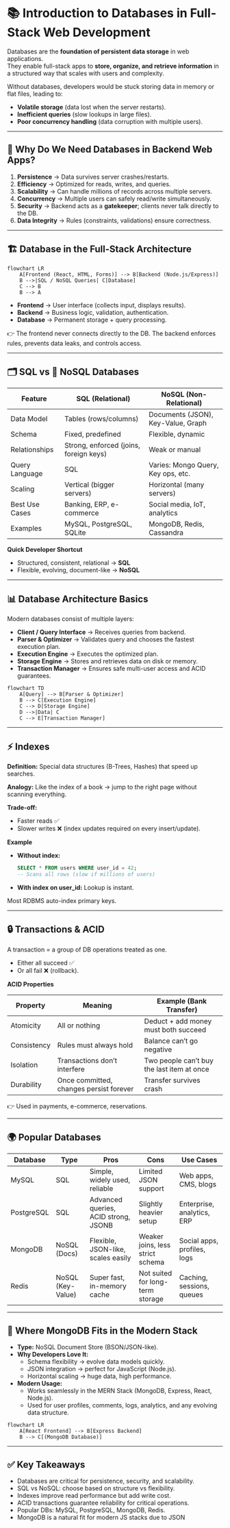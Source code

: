 # 📚 Introduction to Databases in Full-Stack Web Development

Databases are the **foundation of persistent data storage** in web applications.  
They enable full-stack apps to **store, organize, and retrieve information** in a structured way that scales with users and complexity.

Without databases, developers would be stuck storing data in memory or flat files, leading to:  
- **Volatile storage** (data lost when the server restarts).  
- **Inefficient queries** (slow lookups in large files).  
- **Poor concurrency handling** (data corruption with multiple users).  

---

## 🔎 Why Do We Need Databases in Backend Web Apps?

1. **Persistence** → Data survives server crashes/restarts.  
2. **Efficiency** → Optimized for reads, writes, and queries.  
3. **Scalability** → Can handle millions of records across multiple servers.  
4. **Concurrency** → Multiple users can safely read/write simultaneously.  
5. **Security** → Backend acts as a **gatekeeper**; clients never talk directly to the DB.  
6. **Data Integrity** → Rules (constraints, validations) ensure correctness.  

---

## 🏗 Database in the Full-Stack Architecture

```mermaid
flowchart LR
    A[Frontend (React, HTML, Forms)] --> B[Backend (Node.js/Express)]
    B -->|SQL / NoSQL Queries| C[Database]
    C --> B
    B --> A
```

- **Frontend** → User interface (collects input, displays results).
- **Backend** → Business logic, validation, authentication.
- **Database** → Permanent storage + query processing.

👉 The frontend never connects directly to the DB. The backend enforces rules, prevents data leaks, and controls access.

---

## 🗂 SQL vs 📄 NoSQL Databases

| Feature        | SQL (Relational)                       | NoSQL (Non-Relational)             |
| -------------- | -------------------------------------- | ---------------------------------- |
| Data Model     | Tables (rows/columns)                  | Documents (JSON), Key-Value, Graph |
| Schema         | Fixed, predefined                      | Flexible, dynamic                  |
| Relationships  | Strong, enforced (joins, foreign keys) | Weak or manual                     |
| Query Language | SQL                                    | Varies: Mongo Query, Key ops, etc. |
| Scaling        | Vertical (bigger servers)              | Horizontal (many servers)          |
| Best Use Cases | Banking, ERP, e-commerce               | Social media, IoT, analytics       |
| Examples       | MySQL, PostgreSQL, SQLite              | MongoDB, Redis, Cassandra          |

**Quick Developer Shortcut**

- Structured, consistent, relational → **SQL**
- Flexible, evolving, document-like → **NoSQL**

---

## 📊 Database Architecture Basics

Modern databases consist of multiple layers:

- **Client / Query Interface** → Receives queries from backend.
- **Parser & Optimizer** → Validates query and chooses the fastest execution plan.
- **Execution Engine** → Executes the optimized plan.
- **Storage Engine** → Stores and retrieves data on disk or memory.
- **Transaction Manager** → Ensures safe multi-user access and ACID guarantees.

```mermaid
flowchart TD
    A[Query] --> B[Parser & Optimizer]
    B --> C[Execution Engine]
    C --> D[Storage Engine]
    D -->|Data| C
    C --> E[Transaction Manager]
```

---

## ⚡ Indexes

**Definition:** Special data structures (B-Trees, Hashes) that speed up searches.

**Analogy:** Like the index of a book → jump to the right page without scanning everything.

**Trade-off:**
- Faster reads ✅
- Slower writes ❌ (index updates required on every insert/update).

**Example**

- **Without index:**
  ```sql
  SELECT * FROM users WHERE user_id = 42; 
  -- Scans all rows (slow if millions of users)
  ```
- **With index on user_id:** Lookup is instant.

Most RDBMS auto-index primary keys.

---

## 🔒 Transactions & ACID

A transaction = a group of DB operations treated as one.

- Either all succeed ✅
- Or all fail ❌ (rollback).

**ACID Properties**

| Property    | Meaning                                 | Example (Bank Transfer)                    |
| ----------- | --------------------------------------- | ------------------------------------------ |
| Atomicity   | All or nothing                          | Deduct + add money must both succeed       |
| Consistency | Rules must always hold                  | Balance can’t go negative                  |
| Isolation   | Transactions don’t interfere            | Two people can’t buy the last item at once |
| Durability  | Once committed, changes persist forever | Transfer survives crash                    |

👉 Used in payments, e-commerce, reservations.

---

## 🌍 Popular Databases

| Database   | Type              | Pros                                 | Cons                             | Use Cases                   |
| ---------- | ----------------- | ------------------------------------ | -------------------------------- | --------------------------- |
| MySQL      | SQL               | Simple, widely used, reliable        | Limited JSON support             | Web apps, CMS, blogs        |
| PostgreSQL | SQL               | Advanced queries, ACID strong, JSONB | Slightly heavier setup           | Enterprise, analytics, ERP  |
| MongoDB    | NoSQL (Docs)      | Flexible, JSON-like, scales easily   | Weaker joins, less strict schema | Social apps, profiles, logs |
| Redis      | NoSQL (Key-Value) | Super fast, in-memory cache          | Not suited for long-term storage | Caching, sessions, queues   |

---

## 🚀 Where MongoDB Fits in the Modern Stack

- **Type:** NoSQL Document Store (BSON/JSON-like).
- **Why Developers Love It:**
  - Schema flexibility → evolve data models quickly.
  - JSON integration → perfect for JavaScript (Node.js).
  - Horizontal scaling → huge data, high performance.
- **Modern Usage:**
  - Works seamlessly in the MERN Stack (MongoDB, Express, React, Node.js).
  - Used for user profiles, comments, logs, analytics, and any evolving data structure.

```mermaid
flowchart LR
    A[React Frontend] --> B[Express Backend]
    B --> C[(MongoDB Database)]
```

---

## ✅ Key Takeaways

- Databases are critical for persistence, security, and scalability.
- SQL vs NoSQL: choose based on structure vs flexibility.
- Indexes improve read performance but add write cost.
- ACID transactions guarantee reliability for critical operations.
- Popular DBs: MySQL, PostgreSQL, MongoDB, Redis.
- MongoDB is a natural fit for modern JS stacks due to JSON